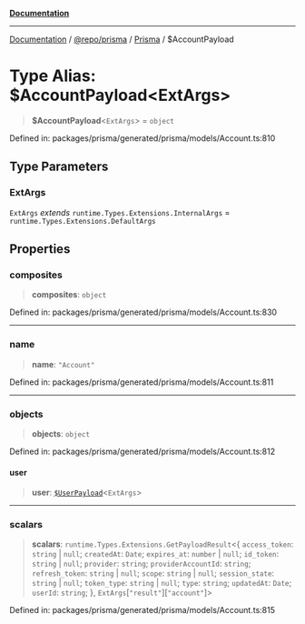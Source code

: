 [**Documentation**](../../../../../README.md)

***

[Documentation](../../../../../README.md) / [@repo/prisma](../../../README.md) / [Prisma](../README.md) / $AccountPayload

# Type Alias: $AccountPayload\<ExtArgs\>

> **$AccountPayload**\<`ExtArgs`\> = `object`

Defined in: packages/prisma/generated/prisma/models/Account.ts:810

## Type Parameters

### ExtArgs

`ExtArgs` *extends* `runtime.Types.Extensions.InternalArgs` = `runtime.Types.Extensions.DefaultArgs`

## Properties

### composites

> **composites**: `object`

Defined in: packages/prisma/generated/prisma/models/Account.ts:830

***

### name

> **name**: `"Account"`

Defined in: packages/prisma/generated/prisma/models/Account.ts:811

***

### objects

> **objects**: `object`

Defined in: packages/prisma/generated/prisma/models/Account.ts:812

#### user

> **user**: [`$UserPayload`]($UserPayload.md)\<`ExtArgs`\>

***

### scalars

> **scalars**: `runtime.Types.Extensions.GetPayloadResult`\<\{ `access_token`: `string` \| `null`; `createdAt`: `Date`; `expires_at`: `number` \| `null`; `id_token`: `string` \| `null`; `provider`: `string`; `providerAccountId`: `string`; `refresh_token`: `string` \| `null`; `scope`: `string` \| `null`; `session_state`: `string` \| `null`; `token_type`: `string` \| `null`; `type`: `string`; `updatedAt`: `Date`; `userId`: `string`; \}, `ExtArgs`\[`"result"`\]\[`"account"`\]\>

Defined in: packages/prisma/generated/prisma/models/Account.ts:815
